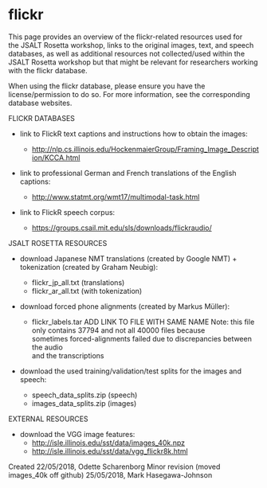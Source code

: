 # flickr

This page provides an overview of the flickr-related resources used for  
the JSALT Rosetta workshop, links to the original images, text, and speech  
databases, as well as additional resources not collected/used within the
JSALT Rosetta workshop but that might be relevant for researchers working  
with the flickr database.

When using the flickr database, please ensure you have the  
license/permission to do so. For more information, see the corresponding  
database websites.


FLICKR DATABASES
- link to FlickR text captions and instructions how to obtain the images:
     * http://nlp.cs.illinois.edu/HockenmaierGroup/Framing_Image_Description/KCCA.html

- link to professional German and French translations of the English  
captions:
   * http://www.statmt.org/wmt17/multimodal-task.html

- link to FlickR speech corpus:
     * https://groups.csail.mit.edu/sls/downloads/flickraudio/


JSALT ROSETTA RESOURCES
- download Japanese NMT translations (created by Google NMT) +  
tokenization (created by Graham Neubig):
     * flickr_jp_all.txt (translations)
     * flickr_ar_all.txt (with tokenization)

- download forced phone alignments (created by Markus Müller):
     * flickr_labels.tar ADD LINK TO FILE WITH SAME NAME
Note: this file only contains 37794 and not all 40000 files because  
sometimes forced-alignments failed due to discrepancies between the audio  
and the transcriptions

- download the used training/validation/test splits for the images and  
speech:
     * speech_data_splits.zip (speech)
     * images_data_splits.zip (images)


EXTERNAL RESOURCES
- download the VGG image features:
     * http://isle.illinois.edu/sst/data/images_40k.npz
     * http://isle.illinois.edu/sst/data/vgg_flickr8k.html


Created 22/05/2018, Odette Scharenborg
Minor revision (moved images_40k off github) 25/05/2018, Mark Hasegawa-Johnson